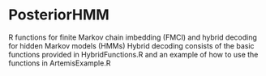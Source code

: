 # PosteriorHMM
R functions for finite Markov chain imbedding (FMCI) and hybrid decoding for hidden Markov models (HMMs) 
Hybrid decoding consists of the basic functions provided in HybridFunctions.R and an example of how to use the functions in ArtemisExample.R  
